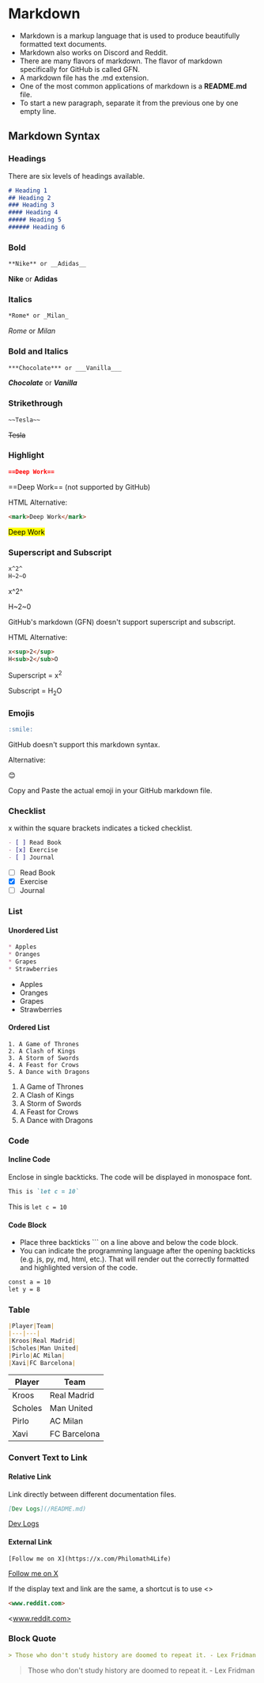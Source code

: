 # Markdown
* Markdown is a markup language that is used to produce beautifully formatted text documents.
* Markdown also works on Discord and Reddit.
* There are many flavors of markdown. The flavor of markdown specifically for GitHub is called GFN.
* A markdown file has the .md extension.
* One of the most common applications of markdown is a **README.md** file.
* To start a new paragraph, separate it from the previous one by one empty line.
## Markdown Syntax
### Headings
There are six levels of headings available.
```md
# Heading 1
## Heading 2
### Heading 3
#### Heading 4
##### Heading 5
###### Heading 6
```

### Bold
```md
**Nike** or __Adidas__
```
**Nike** or __Adidas__
### Italics
```md
*Rome* or _Milan_
```
*Rome* or _Milan_
### Bold and Italics
```md
***Chocolate*** or ___Vanilla___
```
***Chocolate*** or ___Vanilla___
### Strikethrough
```md
~~Tesla~~
```
~~Tesla~~
### Highlight
```md
==Deep Work==
```
==Deep Work== (not supported by GitHub)

HTML Alternative:
```html
<mark>Deep Work</mark>
```
<mark>Deep Work</mark>
### Superscript and Subscript
```md
x^2^
H~2~O
```
x^2^

H~2~0

GitHub's markdown (GFN) doesn't support superscript and subscript.

HTML Alternative:
```html
x<sup>2</sup>
H<sub>2</sub>O
```
Superscript = x<sup>2</sup>

Subscript = H<sub>2</sub>O
### Emojis
```md
:smile:
```
GitHub doesn't support this markdown syntax.

Alternative:

😊

Copy and Paste the actual emoji in your GitHub markdown file.
### Checklist
x within the square brackets indicates a ticked checklist.
```md
- [ ] Read Book
- [x] Exercise
- [ ] Journal
```
- [ ] Read Book
- [x] Exercise
- [ ] Journal

### List
#### Unordered List
```md
* Apples
* Oranges
* Grapes
* Strawberries
```
* Apples
* Oranges
* Grapes
* Strawberries
#### Ordered List
```
1. A Game of Thrones
2. A Clash of Kings
3. A Storm of Swords
4. A Feast for Crows
5. A Dance with Dragons
```
1. A Game of Thrones
2. A Clash of Kings
3. A Storm of Swords
4. A Feast for Crows
5. A Dance with Dragons
### Code
#### Incline Code
Enclose in single backticks. The code will be displayed in monospace font.
```md
This is `let c = 10`
```
This is `let c = 10`
#### Code Block
* Place three backticks ``` on a line above and below the code block.
* You can indicate the programming language after the opening backticks (e.g. js, py, md, html, etc.). That will render out the correctly formatted and highlighted version of the code.
```md
const a = 10
let y = 8
```
### Table
```md
|Player|Team|
|---|---|
|Kroos|Real Madrid|
|Scholes|Man United|
|Pirlo|AC Milan|
|Xavi|FC Barcelona|
```
|Player|Team|
|---|---|
|Kroos|Real Madrid|
|Scholes|Man United|
|Pirlo|AC Milan|
|Xavi|FC Barcelona|
### Convert Text to Link
#### Relative Link
Link directly between different documentation files.
```md
[Dev Logs](/README.md)
```
[Dev Logs](/README.md)
#### External Link
```
[Follow me on X](https://x.com/Philomath4Life)
```
[Follow me on X](https://x.com/Philomath4Life)

If the display text and link are the same, a shortcut is to use <>
```md
<www.reddit.com>
```
<www.reddit.com>
### Block Quote
```md
> Those who don't study history are doomed to repeat it. - Lex Fridman
```
> Those who don't study history are doomed to repeat it. - Lex Fridman





